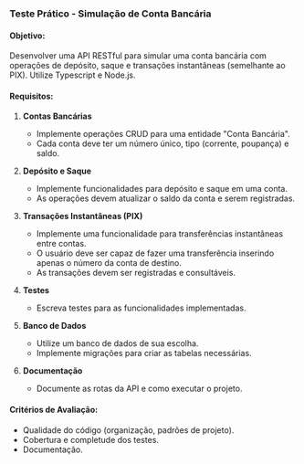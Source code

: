 ### Teste Prático - Simulação de Conta Bancária

#### Objetivo:

Desenvolver uma API RESTful para simular uma conta bancária com operações de depósito, saque e transações instantâneas (semelhante ao PIX). Utilize Typescript e Node.js.

#### Requisitos:

1. **Contas Bancárias**
    - Implemente operações CRUD para uma entidade "Conta Bancária".
    - Cada conta deve ter um número único, tipo (corrente, poupança) e saldo.

2. **Depósito e Saque**
    - Implemente funcionalidades para depósito e saque em uma conta.
    - As operações devem atualizar o saldo da conta e serem registradas.

3. **Transações Instantâneas (PIX)**
    - Implemente uma funcionalidade para transferências instantâneas entre contas.
    - O usuário deve ser capaz de fazer uma transferência inserindo apenas o número da conta de destino.
    - As transações devem ser registradas e consultáveis.

4. **Testes**
    - Escreva testes para as funcionalidades implementadas.

5. **Banco de Dados**
    - Utilize um banco de dados de sua escolha.
    - Implemente migrações para criar as tabelas necessárias.

6. **Documentação**
    - Documente as rotas da API e como executar o projeto.

#### Critérios de Avaliação:

- Qualidade do código (organização, padrões de projeto).
- Cobertura e completude dos testes.
- Documentação.